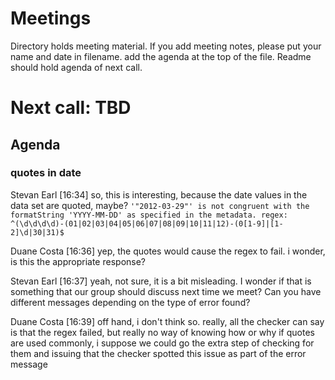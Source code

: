 # Meetings

Directory holds meeting material. If you add meeting notes, please put your name and date in filename. add the agenda at the top of the file.  Readme should hold agenda of next call.

# Next call: TBD
## Agenda

### quotes in date
Stevan Earl [16:34]
so, this is interesting, because the date values in the data set are quoted, maybe?
```'"2012-03-29"' is not congruent with the formatString 'YYYY-MM-DD' as specified in the metadata. regex: ^(\d\d\d\d)-(01|02|03|04|05|06|07|08|09|10|11|12)-(0[1-9]|[1-2]\d|30|31)$```

Duane Costa [16:36]
yep, the quotes would cause the regex to fail. i wonder, is this the appropriate response?

Stevan Earl [16:37]
yeah, not sure, it is a bit misleading. I wonder if that is something that our group should discuss next time we meet? Can you have different messages depending on the type of error found?

Duane Costa [16:39]
off hand, i don't think so. really, all the checker can say is that the regex failed, but really no way of knowing how or why
if quotes are used commonly, i suppose we could go the extra step of checking for them and issuing that the checker spotted this issue as part of the error message
